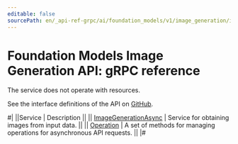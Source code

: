 ```yaml
---
editable: false
sourcePath: en/_api-ref-grpc/ai/foundation_models/v1/image_generation/image-generation/api-ref/grpc/index.md
---
```


# Foundation Models Image Generation API: gRPC reference

The service does not operate with resources.

See the interface definitions of the API on [GitHub](https://github.com/yandex-cloud/cloudapi).

#|
||Service | Description ||
|| [ImageGenerationAsync](ImageGenerationAsync/index.md) | Service for obtaining images from input data. ||
|| [Operation](Operation/index.md) | A set of methods for managing operations for asynchronous API requests. ||
|#